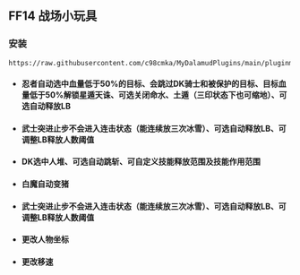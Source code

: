 <h2>FF14 战场小玩具</h2>

<h3>安装</h3>

```
https://raw.githubusercontent.com/c98cmka/MyDalamudPlugins/main/pluginmaster.json
```

- <h4>忍者自动选中血量低于50%的目标、会跳过DK骑士和被保护的目标、目标血量低于50%解锁星遁天诛、可选关闭命水、土遁（三印状态下也可缩地）、可选自动释放LB</h4>

- <h4>武士突进止步不会进入连击状态（能连续放三次冰雪）、可选自动释放LB、可调整LB释放人数阈值</h4>

- <h4>DK选中人堆、可选自动跳斩、可自定义技能释放范围及技能作用范围</h4>

- <h4>白魔自动变猪</h4>

- <h4>武士突进止步不会进入连击状态（能连续放三次冰雪）、可选自动释放LB、可调整LB释放人数阈值</h4>

- <h4>更改人物坐标</h4>

- <h4>更改移速</h4>
